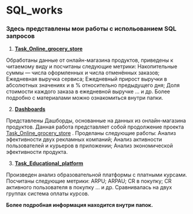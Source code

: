 # SQL_works

### Здесь представлены мои работы с испольованием SQL запросов

1) **[Task_Online_grocery_store](https://github.com/bdi2503/SQL_works_online_grocery_store/tree/main/Task_Online_grocery_store/ "Ссылка на проект")**

Обработаны данные от онлайн-магазина продуктов, приведены к читаемому виду и посчитаны следующие метрики: Накопительные суммы — числа оформленных и числа отменённых заказов; 
Ежедневная выручка сервиса; Ежедневный прирост выручки в абсолютных значениях и в % относительно предыдущего дня; Доля стоимости каждого заказа в ежедневной выручке ... и др. 
Более подробно с материалами можно ознакомиться внутри папки.

2) **[Dashboards](https://github.com/bdi2503/SQL_works_online_grocery_store/tree/main/Dashboards/ "Ссылка на проект")**

Представлены Дашборды, основанные на данных из онлайн-магазина продуктов. Данная работа представляет собой продолжение проекта 
[Task_Online_grocery_store](https://github.com/bdi2503/SQL_works_online_grocery_store/tree/main/Task_Online_grocery_store/ "Ссылка на проект") . Проделаны следующие работы:
Анализ эфективности двух рекламных компаний; Анализ активности пользователей и курьеров в приложении; Анализ экономической эфективности продукта.


3) **[Task_Educational_platform](https://github.com/bdi2503/SQL_works_online_grocery_store/tree/main/Task_Educational_platform/ "Ссылка на проект")**

Произведен анализ образовательной платформы с платными курсами. Посчитаны следующие метрики: ARPU; ARPAU; CR в покупку; СR активного пользователя в покупку ... и др. Сравнивалась на двух группах система оплаты курсов.


__Более подробная информация находится внутри папок.__
